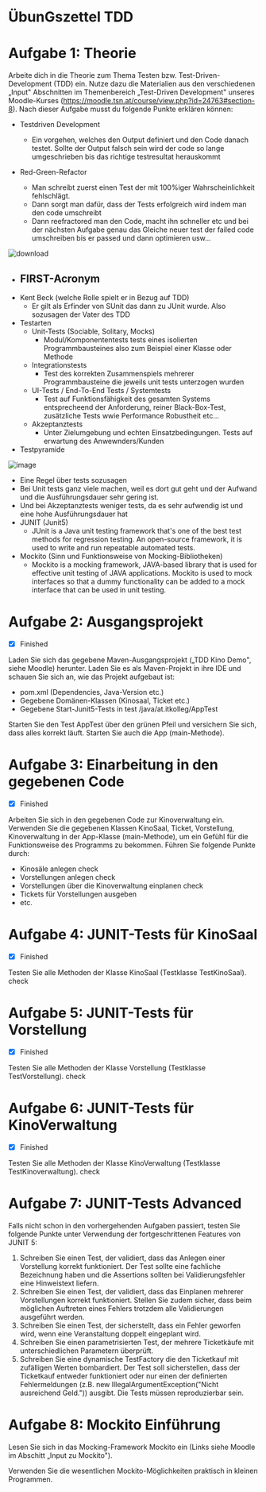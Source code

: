 # ÜbunGszettel TDD
<!-- - [x] [Invite team members and collaborators](https://docs.gitlab.com/ee/user/project/members/) -->

# Aufgabe 1: Theorie

Arbeite dich in die Theorie zum Thema Testen bzw. Test-Driven-Development (TDD) ein. Nutze dazu die Materialien aus den verschiedenen „Input&quot; Abschnitten im Themenbereich „Test-Driven Development&quot; unseres Moodle-Kurses (https://moodle.tsn.at/course/view.php?id=24763#section-8). Nach dieser Aufgabe musst du folgende Punkte erklären können:

- Testdriven Development

    - Ein vorgehen, welches den Output definiert und den Code danach testet. Sollte der Output falsch sein wird der code so lange umgeschrieben bis das richtige testresultat herauskommt
- Red-Green-Refactor
  - Man schreibt zuerst einen Test der mit 100%iger Wahrscheinlichkeit fehlschlägt.
  - Dann sorgt man dafür, dass der Tests erfolgreich wird indem man den code umschreibt
  - Dann reefractored man den Code, macht ihn schneller etc und bei der nächsten Aufgabe genau das Gleiche neuer test der failed code umschreiben bis er passed und dann optimieren usw…


![download](https://user-images.githubusercontent.com/46607383/160693290-8266ba07-9cac-406f-bd53-1fd09e77c4a0.png)


- FIRST-Acronym
  -
- Kent Beck (welche Rolle spielt er in Bezug auf TDD)
  - Er gilt als Erfinder von SUnit das dann zu JUnit wurde. Also sozusagen der Vater des TDD
- Testarten
  - Unit-Tests (Sociable, Solitary, Mocks)
    - Modul/Komponententests tests eines isolierten Programmbausteines also zum Beispiel einer Klasse oder Methode
  - Integrationstests
    - Test des korrekten Zusammenspiels mehrerer Programmbausteine die jeweils unit tests unterzogen wurden
  - UI-Tests / End-To-End Tests / Systemtests
    - Test auf Funktionsfähigkeit des gesamten Systems entsprecheend der Anforderung, reiner Black-Box-Test, zusätzliche Tests wwie Performance Robustheit etc…
  - Akzeptanztests
    - Unter Zielumgebung und echten Einsatzbedingungen. Tests auf erwartung des Anwewnders/Kunden
- Testpyramide

![image](https://user-images.githubusercontent.com/46607383/160693479-0613ee19-5d9c-4f1b-b370-36f8dc85cdf4.png)

  - Eine Regel über tests sozusagen
  - Bei Unit tests ganz viele machen, weil es dort gut geht und der Aufwand und die Ausführungsdauer sehr gering ist.
  - Und bei Akzeptanztests weniger tests, da es sehr aufwendig ist und eine hohe Ausführungsdauer hat
- JUNIT (Junit5)
  - JUnit is a Java unit testing framework that&#39;s one of the best test methods for regression testing. An open-source framework, it is used to write and run repeatable automated tests.
- Mockito (Sinn und Funktionsweise von Mocking-Bibliotheken)
  - Mockito is a mocking framework, JAVA-based library that is used for effective unit testing of JAVA applications. Mockito is used to mock interfaces so that a dummy functionality can be added to a mock interface that can be used in unit testing.

# Aufgabe 2: Ausgangsprojekt
- [x] Finished

Laden Sie sich das gegebene Maven-Ausgangsprojekt („TDD Kino Demo&quot;, siehe Moodle) herunter. Laden Sie es als Maven-Projekt in ihre IDE und schauen Sie sich an, wie das Projekt aufgebaut ist:

- pom.xml (Dependencies, Java-Version etc.)
- Gegebene Domänen-Klassen (Kinosaal, Ticket etc.)
- Gegebene Start-Junit5-Tests in test /java/at.itkolleg/AppTest

Starten Sie den Test AppTest über den grünen Pfeil und versichern Sie sich, dass alles korrekt läuft. Starten Sie auch die App (main-Methode).

# Aufgabe 3: Einarbeitung in den gegebenen Code
- [x] Finished

Arbeiten Sie sich in den gegebenen Code zur Kinoverwaltung ein. Verwenden Sie die gegebenen Klassen KinoSaal, Ticket, Vorstellung, Kinoverwaltung in der App-Klasse (main-Methode), um ein Gefühl für die Funktionsweise des Programms zu bekommen. Führen Sie folgende Punkte durch:

- Kinosäle anlegen check
- Vorstellungen anlegen check
- Vorstellungen über die Kinoverwaltung einplanen check
- Tickets für Vorstellungen ausgeben
- etc.

# Aufgabe 4: JUNIT-Tests für KinoSaal
- [x] Finished

Testen Sie alle Methoden der Klasse KinoSaal (Testklasse TestKinoSaal). check

# Aufgabe 5: JUNIT-Tests für Vorstellung
- [x] Finished

Testen Sie alle Methoden der Klasse Vorstellung (Testklasse TestVorstellung). check

# Aufgabe 6: JUNIT-Tests für KinoVerwaltung
- [x] Finished

Testen Sie alle Methoden der Klasse KinoVerwaltung (Testklasse TestKinoverwaltung). check

# Aufgabe 7: JUNIT-Tests Advanced

Falls nicht schon in den vorhergehenden Aufgaben passiert, testen Sie folgende Punkte unter Verwendung der fortgeschrittenen Features von JUNIT 5:

1. Schreiben Sie einen Test, der validiert, dass das Anlegen einer Vorstellung korrekt funktioniert. Der Test sollte eine fachliche Bezeichnung haben und die Assertions sollten bei Validierungsfehler eine Hinweistext liefern.
2. Schreiben Sie einen Test, der validiert, dass das Einplanen mehrerer Vorstellungen korrekt funktioniert. Stellen Sie zudem sicher, dass beim möglichen Auftreten eines Fehlers trotzdem alle Validierungen ausgeführt werden.
3. Schreiben Sie einen Test, der sicherstellt, dass ein Fehler geworfen wird, wenn eine Veranstaltung doppelt eingeplant wird.
4. Schreiben Sie einen parametrisierten Test, der mehrere Ticketkäufe mit unterschiedlichen Parametern überprüft.
5. Schreiben Sie eine dynamische TestFactory die den Ticketkauf mit zufälligen Werten bombardiert. Der Test soll sicherstellen, dass der Ticketkauf entweder funktioniert oder nur einen der definierten Fehlermeldungen (z.B. new IllegalArgumentException(&quot;Nicht ausreichend Geld.&quot;)) ausgibt. Die Tests müssen reproduzierbar sein.

# Aufgabe 8: Mockito Einführung

Lesen Sie sich in das Mocking-Framework Mockito ein (Links siehe Moodle im Abschitt „Input zu Mockito&quot;).

Verwenden Sie die wesentlichen Mockito-Möglichkeiten praktisch in kleinen Programmen.

